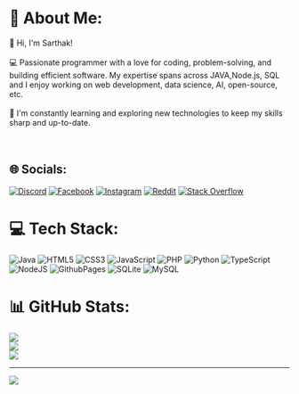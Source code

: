 # 💫 About Me:
👋 Hi, I'm Sarthak!<br><br>💻 Passionate programmer with a love for coding, problem-solving, and building efficient software. My expertise spans across JAVA,Node.js, SQL and I enjoy working on web development, data science, AI, open-source, etc.<br><br>🌱 I'm constantly learning and exploring new technologies to keep my skills sharp and up-to-date.<br><br><br> 


## 🌐 Socials:
[![Discord](https://img.shields.io/badge/Discord-%237289DA.svg?logo=discord&logoColor=white)](https://discord.gg/https://discord.gg/wYz2zpvs) [![Facebook](https://img.shields.io/badge/Facebook-%231877F2.svg?logo=Facebook&logoColor=white)](https://facebook.com/sarthak.luitel/) [![Instagram](https://img.shields.io/badge/Instagram-%23E4405F.svg?logo=Instagram&logoColor=white)](https://instagram.com/kloppie1892) [![Reddit](https://img.shields.io/badge/Reddit-%23FF4500.svg?logo=Reddit&logoColor=white)](https://reddit.com/user/Ill-Comfort-8111) [![Stack Overflow](https://img.shields.io/badge/-Stackoverflow-FE7A16?logo=stack-overflow&logoColor=white)]([https://stackoverflow.com/users/sarthak])

# 💻 Tech Stack:
![Java](https://img.shields.io/badge/java-%23ED8B00.svg?style=for-the-badge&logo=openjdk&logoColor=white) ![HTML5](https://img.shields.io/badge/html5-%23E34F26.svg?style=for-the-badge&logo=html5&logoColor=white) ![CSS3](https://img.shields.io/badge/css3-%231572B6.svg?style=for-the-badge&logo=css3&logoColor=white) ![JavaScript](https://img.shields.io/badge/javascript-%23323330.svg?style=for-the-badge&logo=javascript&logoColor=%23F7DF1E) ![PHP](https://img.shields.io/badge/php-%23777BB4.svg?style=for-the-badge&logo=php&logoColor=white) ![Python](https://img.shields.io/badge/python-3670A0?style=for-the-badge&logo=python&logoColor=ffdd54) ![TypeScript](https://img.shields.io/badge/typescript-%23007ACC.svg?style=for-the-badge&logo=typescript&logoColor=white) ![NodeJS](https://img.shields.io/badge/node.js-6DA55F?style=for-the-badge&logo=node.js&logoColor=white) ![GithubPages](https://img.shields.io/badge/github%20pages-121013?style=for-the-badge&logo=github&logoColor=white) ![SQLite](https://img.shields.io/badge/sqlite-%2307405e.svg?style=for-the-badge&logo=sqlite&logoColor=white) ![MySQL](https://img.shields.io/badge/mysql-4479A1.svg?style=for-the-badge&logo=mysql&logoColor=white)
# 📊 GitHub Stats:
![](https://github-readme-stats.vercel.app/api?username=sarthakluitel&theme=dark&hide_border=false&include_all_commits=false&count_private=false)<br/>
![](https://github-readme-streak-stats.herokuapp.com/?user=sarthakluitel&theme=dark&hide_border=false)<br/>
![](https://github-readme-stats.vercel.app/api/top-langs/?username=sarthakluitel&theme=dark&hide_border=false&include_all_commits=false&count_private=false&layout=compact)

---
[![](https://visitcount.itsvg.in/api?id=sarthakluitel&icon=0&color=0)](https://visitcount.itsvg.in)

<!-- Proudly created with GPRM ( https://gprm.itsvg.in ) -->
